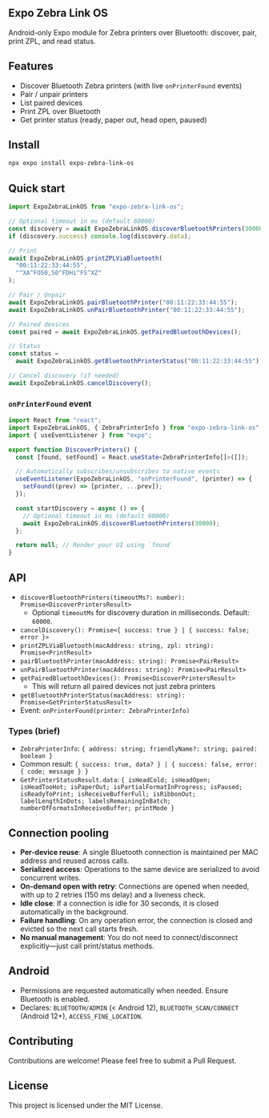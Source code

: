 ## Expo Zebra Link OS

Android-only Expo module for Zebra printers over Bluetooth: discover, pair, print ZPL, and read status.

## Features

- Discover Bluetooth Zebra printers (with live `onPrinterFound` events)
- Pair / unpair printers
- List paired devices
- Print ZPL over Bluetooth
- Get printer status (ready, paper out, head open, paused)

## Install

```bash
npx expo install expo-zebra-link-os
```

## Quick start

```ts
import ExpoZebraLinkOS from "expo-zebra-link-os";

// Optional timeout in ms (default 60000)
const discovery = await ExpoZebraLinkOS.discoverBluetoothPrinters(30000);
if (discovery.success) console.log(discovery.data);

// Print
await ExpoZebraLinkOS.printZPLViaBluetooth(
  "00:11:22:33:44:55",
  "^XA^FO50,50^FDHi^FS^XZ"
);

// Pair / Unpair
await ExpoZebraLinkOS.pairBluetoothPrinter("00:11:22:33:44:55");
await ExpoZebraLinkOS.unPairBluetoothPrinter("00:11:22:33:44:55");

// Paired devices
const paired = await ExpoZebraLinkOS.getPairedBluetoothDevices();

// Status
const status =
  await ExpoZebraLinkOS.getBluetoothPrinterStatus("00:11:22:33:44:55");

// Cancel discovery (if needed)
await ExpoZebraLinkOS.cancelDiscovery();
```

### `onPrinterFound` event

```ts
import React from "react";
import ExpoZebraLinkOS, { ZebraPrinterInfo } from "expo-zebra-link-os";
import { useEventListener } from "expo";

export function DiscoverPrinters() {
  const [found, setFound] = React.useState<ZebraPrinterInfo[]>([]);

  // Automatically subscribes/unsubscribes to native events
  useEventListener(ExpoZebraLinkOS, "onPrinterFound", (printer) => {
    setFound((prev) => [printer, ...prev]);
  });

  const startDiscovery = async () => {
    // Optional timeout in ms (default 60000)
    await ExpoZebraLinkOS.discoverBluetoothPrinters(30000);
  };

  return null; // Render your UI using `found`
}
```

## API

- `discoverBluetoothPrinters(timeoutMs?: number): Promise<DiscoverPrintersResult>`
  - Optional `timeoutMs` for discovery duration in milliseconds. Default: `60000`.
- `cancelDiscovery(): Promise<{ success: true } | { success: false; error }>`
- `printZPLViaBluetooth(macAddress: string, zpl: string): Promise<PrintResult>`
- `pairBluetoothPrinter(macAddress: string): Promise<PairResult>`
- `unPairBluetoothPrinter(macAddress: string): Promise<PairResult>`
- `getPairedBluetoothDevices(): Promise<DiscoverPrintersResult>`
  - This will return all paired devices not just zebra printers
- `getBluetoothPrinterStatus(macAddress: string): Promise<GetPrinterStatusResult>`
- Event: `onPrinterFound(printer: ZebraPrinterInfo)`

### Types (brief)

- `ZebraPrinterInfo`: `{ address: string; friendlyName?: string; paired: boolean }`
- Common result: `{ success: true, data? } | { success: false, error: { code; message } }`
- `GetPrinterStatusResult.data`: `{ isHeadCold; isHeadOpen; isHeadTooHot; isPaperOut; isPartialFormatInProgress; isPaused; isReadyToPrint; isReceiveBufferFull; isRibbonOut; labelLengthInDots; labelsRemainingInBatch; numberOfFormatsInReceiveBuffer; printMode }`

## Connection pooling

- **Per-device reuse**: A single Bluetooth connection is maintained per MAC address and reused across calls.
- **Serialized access**: Operations to the same device are serialized to avoid concurrent writes.
- **On-demand open with retry**: Connections are opened when needed, with up to 2 retries (150 ms delay) and a liveness check.
- **Idle close**: If a connection is idle for 30 seconds, it is closed automatically in the background.
- **Failure handling**: On any operation error, the connection is closed and evicted so the next call starts fresh.
- **No manual management**: You do not need to connect/disconnect explicitly—just call print/status methods.

## Android

- Permissions are requested automatically when needed. Ensure Bluetooth is enabled.
- Declares: `BLUETOOTH/ADMIN` (< Android 12), `BLUETOOTH_SCAN/CONNECT` (Android 12+), `ACCESS_FINE_LOCATION`.

## Contributing

Contributions are welcome! Please feel free to submit a Pull Request.

## License

This project is licensed under the MIT License.
